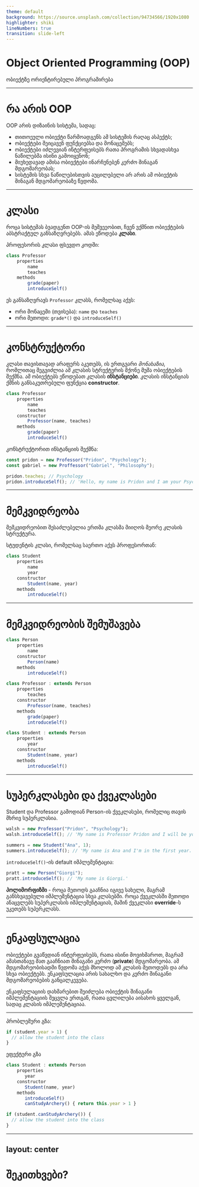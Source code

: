 ```yaml
---
theme: default
background: https://source.unsplash.com/collection/94734566/1920x1080
highlighter: shiki
lineNumbers: true
transition: slide-left
---
```


# Object Oriented Programming (OOP)

ობიექტზე ორიენტირებული პროგრამირება

---

# რა არის OOP

OOP არის დიზაინის სისტემა, სადაც:

- თითოეული ობიექტი წარმოადგენს ამ სისტემის რაღაც ასპექტს;
- ობიექტები შეიცავენ ფუნქციებსა და მონაცემებს;
- ობიექტები იძლევიან ინტერფეისებს რათა პროგრამის სხვადასხვა ნაწილებმა ისინი გამოიყენონ;
- მიუხედავად ამისა ობიექტები ინარჩუნებენ კერძო შინაგან მდგომარეობას;
- სისტემის სხვა ნაწილებისთვის აუცილებელი არ არის ამ ობიექტის შინაგან მდგომარეობაზე წვდომა.

---

# კლასი

როცა სისტემას ბვადგენთ OOP-ის მეშვეეობით, ჩვენ ვქმნით ობიექტების აბსტრაქტულ
განსაზღვრებებს. ამას ეწოდება **კლასი**.

პროფესორის კლასი ფსევდო კოდში:

```js
class Professor
    properties
        name
        teaches
    methods
        grade(paper)
        introduceSelf()
```

ეს განსაზღვრავს `Professor` კლასს, რომელსაც აქვს:

- ორი მონაცემი (თვისება): `name` და `teaches`
- ორი მეთოდი: `grade*()` და `introduceSelf()`

---

# კონსტრუქტორი

კლასი თავისთავად არაფერს აკეთებს, ის ერთგვარი _მონახაზია_, რომლითაც შეგვიძლია
ამ კლასის სტრუქტურის მქონე მუშა ობიექტების შექმნა. ამ ობიექტებს ეწოდებათ კლასის
**ინსტანციები**. კლასის ინსტანციას ქმნის განსაკუთრებული ფუნქცია **constructor**.

```js
class Professor
    properties
        name
        teaches
    constructor
        Professor(name, teaches)
    methods
        grade(paper)
        introduceSelf()
```

კონსტრუქტორით ინსტანციის შექმნა:

```js
const pridon = new Professor("Pridon", "Psychology");
const gabriel = new Proffessor("Gabriel", "Philosophy");

pridon.teaches; // Psychology
pridon.introduceSelf(); // 'Hello, my name is Pridon and I am your Psychology professor'
```

---

# მემკვიდრეობა

მემკვიდრეობით შესაძლებელია ერთმა კლასმა მიიღოს მეორე კლასის სტრუქტურა.

სტუდენტის კლასი, რომელსაც საერთო აქვს პროფესორთან:

```js
class Student
    properties
        name
        year
    constructor
        Student(name, year)
    methods
        introduceSelf()
```

---

# მემკვიდრეობის შემუშავება

```js {1-7|1-16|all}
class Person
    properties
        name
    constructor
        Person(name)
    methods
        introduceSelf()

class Professor : extends Person
    properties
        teaches
    constructor
        Professor(name, teaches)
    methods
        grade(paper)
        introduceSelf()

class Student : extends Person
    properties
        year
    constructor
        Student(name, year)
    methods
        introduceSelf()
```

---

# სუპერკლასები და ქვეკლასები

Student და Professor გამოდიან Person-ის ქვეკლასები, რომელიც თავის მხრივ სუპერკლასია.

```js
walsh = new Professor("Pridon", "Psychology");
walsh.introduceSelf(); // 'My name is Professor Pridon and I will be your Psychology professor.'

summers = new Student("Ana", 1);
summers.introduceSelf(); // 'My name is Ana and I'm in the first year.'
```

`introduceSelf()`-ის default იმპლემენტაცია:

```js
pratt = new Person("Giorgi");
pratt.introduceSelf(); // 'My name is Giorgi.'
```

**პოლიმორფიზმი** - როცა მეთოდს გააჩნია იგივე სახელი, მაგრამ განსხვავებული იმპლემენტაცია
სხვა კლასებში. როცა ქვეკლასში მეთოდი ანაცვლებს სუპერკლასის იმპლემენტაციას, მაშინ
ქვეკლასი **override**-ს უკეთებს სუპერკლასს.

---

# ენკაფსულაცია

ობიექტები გვაწვდიან ინტერფეისებს, რათა ისინი მოვიხმაროთ, მაგრამ ამასთანავე
მათ გააჩნიათ შინაგანი კერძო (**private**) მდგომარეობა. ამ მდგომარეობისადმი
წვდომა აქვს მხოლოდ ამ კლასის მეთოდებს და არა სხვა ობიექტებს. ენკაფსულაცია არის
სახალხო და კერძო შინაგანი მდგომარეობების განცალკევება.

ენკაფსულაციის დახმარებით შეიძლება ობიექტის შინაგანი იმპლემენტაციის შეცვლა ერთგან, რათა ცვლილება აისახოს ყველგან, სადაც კლასის იმპლემენტაციაა.

---

პრობლემური გზა:

```js
if (student.year > 1) {
  // allow the student into the class
}
```

ეფექტური გზა

```js
class Student : extends Person
    properties
       year
    constructor
       Student(name, year)
    methods
       introduceSelf()
       canStudyArchery() { return this.year > 1 }
```

```js
if (student.canStudyArchery()) {
  // allow the student into the class
}
```

---
layout: center
---

# შეკითხვები?

